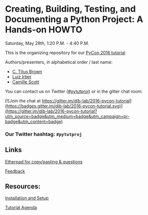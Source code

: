 # Creating, Building, Testing, and Documenting a Python Project: A Hands-on HOWTO

Saturday, May 28th, 1:20 P.M. - 4:40 P.M.

This is the organizing repository for our [PyCon 2016 tutorial](https://us.pycon.org/2016/schedule/presentation/1814/)


Authors/presenters, in alphabetical order / last name:

* [C. Titus Brown](http://twitter.com/ctitusbrown)
* [Luiz Irber](http://twitter.com/luizirber)
* [Camille Scott](http://twitter.com/camille_codon)

You can contact us on Twitter ([#pytutproj](https://twitter.com/search?f=tweets&q=%23pytutproj&src=typd)) or in the gitter chat room:

[![Join the chat at https://gitter.im/dib-lab/2016-pycon-tutorial](https://badges.gitter.im/dib-lab/2016-pycon-tutorial.svg)](https://gitter.im/dib-lab/2016-pycon-tutorial?utm_source=badge&utm_medium=badge&utm_campaign=pr-badge&utm_content=badge)

### Our Twitter hashtag: `#pytutproj`

## Links

[Etherpad for copy/pasting & questions](http://pad.software-carpentry.org/2016-pycon-projhost)

[Feedback](http://tiny.cc/4dxoby)

## Resources:

[Installation and Setup](https://github.com/dib-lab/2016-pycon-tutorial/blob/master/INSTALL.md)

[Tutorial Agenda](https://github.com/dib-lab/2016-pycon-tutorial/blob/master/AGENDA.md)
